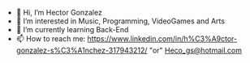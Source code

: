 - 👋 Hi, I’m Hector Gonzalez
- 👀 I’m interested in Music, Programming, VideoGames and Arts
- 🌱 I’m currently learning Back-End 
- 📫 How to reach me: https://www.linkedin.com/in/h%C3%A9ctor-gonzalez-s%C3%A1nchez-317943212/ "or" Heco_gs@hotmail.com

<!---
Hector-Gathulhu/Hector-Gathulhu is a ✨ special ✨ repository because its `README.md` (this file) appears on your GitHub profile.
You can click the Preview link to take a look at your changes.
--->

